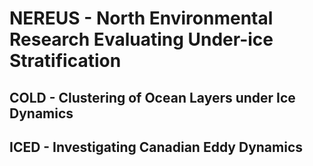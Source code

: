 # NEREUS - North Environmental Research Evaluating Under-ice Stratification

## COLD - Clustering of Ocean Layers under Ice Dynamics

## ICED - Investigating Canadian Eddy Dynamics
